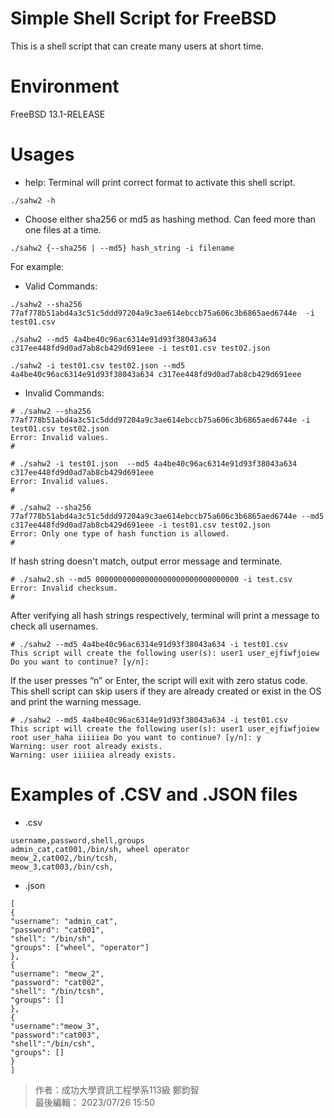 # Simple Shell Script for FreeBSD
This is a shell script that can create many users at short time.  
# Environment
FreeBSD 13.1-RELEASE  
# Usages
* help: Terminal will print correct format to activate this shell script.  
```
./sahw2 -h
```  
* Choose either sha256 or md5 as hashing method. Can feed more than one files at a time.
```
./sahw2 {--sha256 | --md5} hash_string -i filename
```
For example:
* Valid Commands:
```
./sahw2 --sha256 77af778b51abd4a3c51c5ddd97204a9c3ae614ebccb75a606c3b6865aed6744e  -i test01.csv
```  
```
./sahw2 --md5 4a4be40c96ac6314e91d93f38043a634 c317ee448fd9d0ad7ab8cb429d691eee -i test01.csv test02.json
```  
```
./sahw2 -i test01.csv test02.json --md5 4a4be40c96ac6314e91d93f38043a634 c317ee448fd9d0ad7ab8cb429d691eee
```  
* Invalid Commands:
```
# ./sahw2 --sha256 77af778b51abd4a3c51c5ddd97204a9c3ae614ebccb75a606c3b6865aed6744e -i test01.csv test02.json
Error: Invalid values.
#
```
```
# ./sahw2 -i test01.json  --md5 4a4be40c96ac6314e91d93f38043a634 c317ee448fd9d0ad7ab8cb429d691eee
Error: Invalid values.
#
```
```
# ./sahw2 --sha256 77af778b51abd4a3c51c5ddd97204a9c3ae614ebccb75a606c3b6865aed6744e --md5 c317ee448fd9d0ad7ab8cb429d691eee -i test01.csv test02.json
Error: Only one type of hash function is allowed.
#
```  
If hash string doesn't match, output error message and terminate.  
```
# ./sahw2.sh --md5 00000000000000000000000000000000 -i test.csv
Error: Invalid checksum.
#
```
After verifying all hash strings respectively, terminal will print a message to check all usernames.
```
# ./sahw2 --md5 4a4be40c96ac6314e91d93f38043a634 -i test01.csv
This script will create the following user(s): user1 user_ejfiwfjoiew Do you want to continue? [y/n]:
```
If the user presses “n” or Enter, the script will exit with zero status code.
This shell script can skip users if they are already created or exist in the OS and print the warning message.
```
# ./sahw2 --md5 4a4be40c96ac6314e91d93f38043a634 -i test01.csv
This script will create the following user(s): user1 user_ejfiwfjoiew root user_haha iiiiiea Do you want to continue? [y/n]: y
Warning: user root already exists.
Warning: user iiiiiea already exists.
```
# Examples of .CSV and .JSON files
* .csv
```
username,password,shell,groups
admin_cat,cat001,/bin/sh, wheel operator
meow_2,cat002,/bin/tcsh,
meow_3,cat003,/bin/csh,
```
* .json
```
[
{
"username": "admin_cat",
"password": "cat001",
"shell": "/bin/sh",
"groups": ["wheel", "operator"]
},
{
"username": "meow_2",
"password": "cat002",
"shell": "/bin/tcsh",
"groups": []
},
{
"username":"meow_3",
"password":"cat003",
"shell":"/bin/csh",
"groups": []
}
]
```

> 作者：成功大學資訊工程學系113級 鄭鈞智  
> 最後編輯： 2023/07/26 15:50
